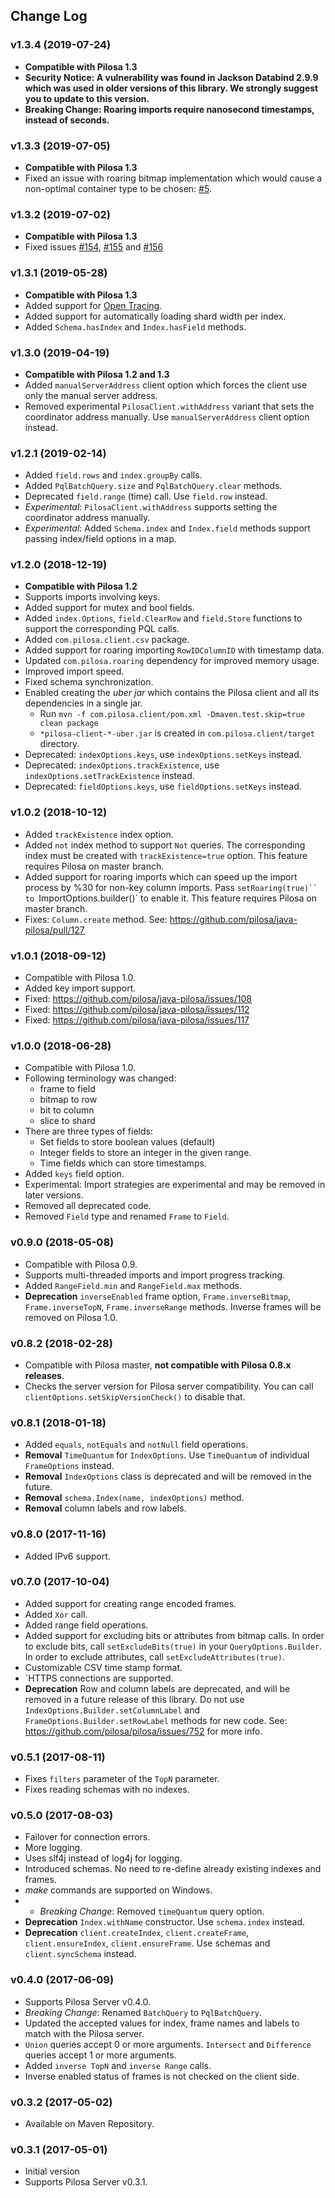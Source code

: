 ## Change Log

### v1.3.4 (2019-07-24)

* **Compatible with Pilosa 1.3**
* **Security Notice: A vulnerability was found in Jackson Databind 2.9.9 which was used in older versions of this library. We strongly suggest you to update to this version.**
* **Breaking Change: Roaring imports require nanosecond timestamps, instead of seconds.** 


### v1.3.3 (2019-07-05)

* **Compatible with Pilosa 1.3**
* Fixed an issue with roaring bitmap implementation which would cause a non-optimal container type to be chosen:  [#5](https://github.com/pilosa/java-pilosa-roaring/issues/5).

### v1.3.2 (2019-07-02)

* **Compatible with Pilosa 1.3**
* Fixed issues [#154](https://github.com/pilosa/java-pilosa/issues/154), [#155](https://github.com/pilosa/java-pilosa/issues/155) and [#156](https://github.com/pilosa/java-pilosa/issues/156)

### v1.3.1 (2019-05-28)

* **Compatible with Pilosa 1.3**
* Added support for [Open Tracing](https://opentracing.io).
* Added support for automatically loading shard width per index.
* Added `Schema.hasIndex` and `Index.hasField` methods.

### v1.3.0 (2019-04-19)

* **Compatible with Pilosa 1.2 and 1.3**
* Added `manualServerAddress` client option which forces the client use only the manual server address.
* Removed experimental `PilosaClient.withAddress` variant that sets the coordinator address manually. Use `manualServerAddress` client option instead.

### v1.2.1 (2019-02-14)

* Added `field.rows` and `index.groupBy` calls.
* Added `PqlBatchQuery.size` and `PqlBatchQuery.clear` methods.
* Deprecated `field.range` (time) call. Use `field.row` instead.
* *Experimental*: `PilosaClient.withAddress` supports setting the coordinator address manually.
* *Experimental*: Added `Schema.index` and `Index.field`  methods support passing index/field options in a map.

### v1.2.0 (2018-12-19)

* **Compatible with Pilosa 1.2**
* Supports imports involving keys.
* Added support for mutex and bool fields.
* Added `index.Options`, `field.ClearRow` and `field.Store` functions to support the corresponding PQL calls.
* Added `com.pilosa.client.csv` package.
* Added support for roaring importing `RowIDColumnID` with timestamp data.
* Updated `com.pilosa.roaring` dependency for improved memory usage.
* Improved import speed.
* Fixed schema synchronization.
* Enabled creating the *uber jar* which contains the Pilosa client and all its dependencies in a single jar.
    * Run `mvn -f com.pilosa.client/pom.xml -Dmaven.test.skip=true clean package`
    * `*pilosa-client-*-uber.jar` is created in `com.pilosa.client/target` directory.
* Deprecated: `indexOptions.keys`, use `indexOptions.setKeys` instead.
* Deprecated: `indexOptions.trackExistence`, use `indexOptions.setTrackExistence` instead.
* Deprecated: `fieldOptions.keys`, use `fieldOptions.setKeys` instead.

### v1.0.2 (2018-10-12)

* Added `trackExistence` index option.
* Added `not` index method to support `Not` queries. The corresponding index must be created with `trackExistence=true` option. This feature requires Pilosa on master branch.
* Added support for roaring imports which can speed up the import process by %30 for non-key column imports. Pass `setRoaring(true)`` to `ImportOptions.builder()` to enable it. This feature requires Pilosa on master branch.
* Fixes: `Column.create` method. See: https://github.com/pilosa/java-pilosa/pull/127

### v1.0.1 (2018-09-12)

* Compatible with Pilosa 1.0.
* Added key import support.
* Fixed: https://github.com/pilosa/java-pilosa/issues/108
* Fixed: https://github.com/pilosa/java-pilosa/issues/112
* Fixed: https://github.com/pilosa/java-pilosa/issues/117

### v1.0.0 (2018-06-28)

* Compatible with Pilosa 1.0.
* Following terminology was changed:
    * frame to field
    * bitmap to row
    * bit to column
    * slice to shard
* There are three types of fields:
    * Set fields to store boolean values (default)
    * Integer fields to store an integer in the given range.
    * Time fields which can store timestamps.
* Added `keys` field option.
* Experimental: Import strategies are experimental and may be removed in later versions.
* Removed all deprecated code.
* Removed `Field` type and renamed `Frame` to `Field`.

### v0.9.0 (2018-05-08)

* Compatible with Pilosa 0.9.
* Supports multi-threaded imports and import progress tracking.
* Added `RangeField.min` and `RangeField.max` methods.
* **Deprecation** `inverseEnabled` frame option, `Frame.inverseBitmap`, `Frame.inverseTopN`, `Frame.inverseRange` methods. Inverse frames will be removed on Pilosa 1.0.

### v0.8.2 (2018-02-28)

* Compatible with Pilosa master, **not compatible with Pilosa 0.8.x releases**.
* Checks the server version for Pilosa server compatibility. You can call `clientOptions.setSkipVersionCheck()` to disable that.

### v0.8.1 (2018-01-18)

* Added `equals`, `notEquals` and `notNull` field operations.
* **Removal** `TimeQuantum` for `IndexOptions`. Use `TimeQuantum` of individual `FrameOptions` instead.
* **Removal** `IndexOptions` class is deprecated and will be removed in the future.
* **Removal** `schema.Index(name, indexOptions)` method.
* **Removal** column labels and row labels.

### v0.8.0 (2017-11-16)

* Added IPv6 support.

### v0.7.0 (2017-10-04)

* Added support for creating range encoded frames.
* Added `Xor` call.
* Added range field operations.
* Added support for excluding bits or attributes from bitmap calls. In order to exclude bits, call `setExcludeBits(true)` in your `QueryOptions.Builder`. In order to exclude attributes, call `setExcludeAttributes(true)`.
* Customizable CSV time stamp format.
* `HTTPS connections are supported.
* **Deprecation** Row and column labels are deprecated, and will be removed in a future release of this library. Do not use `IndexOptions.Builder.setColumnLabel` and `FrameOptions.Builder.setRowLabel` methods for new code. See: https://github.com/pilosa/pilosa/issues/752 for more info.

### v0.5.1 (2017-08-11)

* Fixes `filters` parameter of the `TopN` parameter.
* Fixes reading schemas with no indexes.

### v0.5.0 (2017-08-03)

* Failover for connection errors.
* More logging.
* Uses slf4j instead of log4j for logging.
* Introduced schemas. No need to re-define already existing indexes and frames.
* *make* commands are supported on Windows.
* * *Breaking Change*: Removed `timeQuantum` query option.
* **Deprecation** `Index.withName` constructor. Use `schema.index` instead.
* **Deprecation** `client.createIndex`, `client.createFrame`, `client.ensureIndex`, `client.ensureFrame`. Use schemas and `client.syncSchema` instead.

### v0.4.0 (2017-06-09)

* Supports Pilosa Server v0.4.0.
* *Breaking Change*: Renamed `BatchQuery` to `PqlBatchQuery`.
* Updated the accepted values for index, frame names and labels to match with the Pilosa server.
* `Union` queries accept 0 or more arguments. `Intersect` and `Difference` queries accept 1 or more arguments.
* Added `inverse TopN` and `inverse Range` calls.
* Inverse enabled status of frames is not checked on the client side.

### v0.3.2 (2017-05-02)

* Available on Maven Repository.

### v0.3.1 (2017-05-01)

* Initial version
* Supports Pilosa Server v0.3.1.
